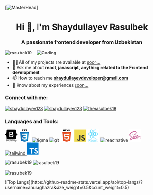 [![MasterHead](https://raw.githubusercontent.com/leviarista/github-profile-header-generator/main/social/examples/example-2.png)]
<h1 align="center">Hi 👋, I'm Shaydullayev Rasulbek</h1>
<h3 align="center">A passionate frontend developer from Uzbekistan</h3>
<img
  align="right"
  alt="Coding"
  width="400"
  src="https://media.tenor.com/rePDfDWO3XoAAAAd/hacking.gif"
/>

<p align="left">
  <img
    src="https://komarev.com/ghpvc/?username=rasulbek19&label=Profile%20views&color=0e75b6&style=flat"
    alt="rasulbek19"
  />
</p>

- 👨‍💻 All of my projects are available at [soon...](soon...) 
- 💬 Ask me about
**react, javascript, anything related to the Frontend development** 
- 📫 How to
reach me **shaydullayevdeveloper@gmail.com** 
- 📄 Know about my experiences [soon...](soon...)

<h3 align="left">Connect with me:</h3>
<p align="left">
  <a href="https://twitter.com/shaydullayev123" target="blank"
    ><img
      align="center"
      src="https://raw.githubusercontent.com/rahuldkjain/github-profile-readme-generator/master/src/images/icons/Social/twitter.svg"
      alt="shaydullayev123"
      height="30"
      width="40"
  /></a>
  <a href="https://linkedin.com/in/shaydullayev123" target="blank"
    ><img
      align="center"
      src="https://raw.githubusercontent.com/rahuldkjain/github-profile-readme-generator/master/src/images/icons/Social/linked-in-alt.svg"
      alt="shaydullayev123"
      height="30"
      width="40"
  /></a>
  <a href="https://instagram.com/therasulbek19" target="blank"
    ><img
      align="center"
      src="https://raw.githubusercontent.com/rahuldkjain/github-profile-readme-generator/master/src/images/icons/Social/instagram.svg"
      alt="therasulbek19"
      height="30"
      width="40"
  /></a>
</p>

<h3 align="left">Languages and Tools:</h3>
<p align="left">
  <a href="https://getbootstrap.com" target="_blank" rel="noreferrer">
    <img
      src="https://raw.githubusercontent.com/devicons/devicon/master/icons/bootstrap/bootstrap-plain-wordmark.svg"
      alt="bootstrap"
      width="40"
      height="40"
    />
  </a>
  <a href="https://www.w3schools.com/css/" target="_blank" rel="noreferrer">
    <img
      src="https://raw.githubusercontent.com/devicons/devicon/master/icons/css3/css3-original-wordmark.svg"
      alt="css3"
      width="40"
      height="40"
    />
  </a>
  <a href="https://www.figma.com/" target="_blank" rel="noreferrer">
    <img
      src="https://www.vectorlogo.zone/logos/figma/figma-icon.svg"
      alt="figma"
      width="40"
      height="40"
    />
  </a>
  <a href="https://git-scm.com/" target="_blank" rel="noreferrer">
    <img
      src="https://www.vectorlogo.zone/logos/git-scm/git-scm-icon.svg"
      alt="git"
      width="40"
      height="40"
    />
  </a>
  <a href="https://www.w3.org/html/" target="_blank" rel="noreferrer">
    <img
      src="https://raw.githubusercontent.com/devicons/devicon/master/icons/html5/html5-original-wordmark.svg"
      alt="html5"
      width="40"
      height="40"
    />
  </a>
  <a
    href="https://developer.mozilla.org/en-US/docs/Web/JavaScript"
    target="_blank"
    rel="noreferrer"
  >
    <img
      src="https://raw.githubusercontent.com/devicons/devicon/master/icons/javascript/javascript-original.svg"
      alt="javascript"
      width="40"
      height="40"
    />
  </a>
  <a href="https://reactjs.org/" target="_blank" rel="noreferrer">
    <img
      src="https://raw.githubusercontent.com/devicons/devicon/master/icons/react/react-original-wordmark.svg"
      alt="react"
      width="40"
      height="40"
    />
  </a>
  <a href="https://reactnative.dev/" target="_blank" rel="noreferrer">
    <img
      src="https://reactnative.dev/img/header_logo.svg"
      alt="reactnative"
      width="40"
      height="40"
    />
  </a>
  <a href="https://sass-lang.com" target="_blank" rel="noreferrer">
    <img
      src="https://raw.githubusercontent.com/devicons/devicon/master/icons/sass/sass-original.svg"
      alt="sass"
      width="40"
      height="40"
    />
  </a>
  <a href="https://tailwindcss.com/" target="_blank" rel="noreferrer">
    <img
      src="https://www.vectorlogo.zone/logos/tailwindcss/tailwindcss-icon.svg"
      alt="tailwind"
      width="40"
      height="40"
    />
  </a>
  <a href="https://www.typescriptlang.org/" target="_blank" rel="noreferrer">
    <img
      src="https://raw.githubusercontent.com/devicons/devicon/master/icons/typescript/typescript-original.svg"
      alt="typescript"
      width="40"
      height="40"
    />
  </a>
</p>

<p>
  <img
    align="left"
    src="https://github-readme-stats.vercel.app/api/top-langs?username=rasulbek19&show_icons=true&locale=en&layout=compact"
    alt="rasulbek19"
  />
</p>

<p>
  &nbsp;<img
    align="center"
    src="https://github-readme-stats.vercel.app/api?username=rasulbek19&show_icons=true&locale=en"
    alt="rasulbek19"
  />
</p>

<p>
  <img
    align="center"
    src="https://github-readme-streak-stats.herokuapp.com/?user=rasulbek19&"
    alt="rasulbek19"
  />
</p>
<!-- <p>
  <img align="left" src="
https://github-readme-stats.vercel.app/api/top-langs?username=sarah-hart-landolt&show_icons=true&theme=radical)"  />
</p> -->
![Top Langs](https://github-readme-stats.vercel.app/api/top-langs/?username=anuraghazra&size_weight=0.5&count_weight=0.5)
